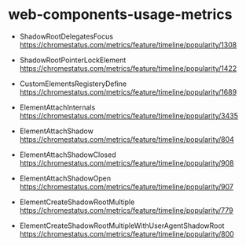 # web-components-usage-metrics

* ShadowRootDelegatesFocus
https://chromestatus.com/metrics/feature/timeline/popularity/1308

* ShadowRootPointerLockElement
https://chromestatus.com/metrics/feature/timeline/popularity/1422

* CustomElementsRegisteryDefine
https://chromestatus.com/metrics/feature/timeline/popularity/1689

* ElementAttachInternals
https://chromestatus.com/metrics/feature/timeline/popularity/3435

* ElementAttachShadow
https://chromestatus.com/metrics/feature/timeline/popularity/804

* ElementAttachShadowClosed
https://chromestatus.com/metrics/feature/timeline/popularity/908

* ElementAttachShadowOpen
https://chromestatus.com/metrics/feature/timeline/popularity/907

* ElementCreateShadowRootMultiple
https://chromestatus.com/metrics/feature/timeline/popularity/779

* ElementCreateShadowRootMultipleWithUserAgentShadowRoot
https://chromestatus.com/metrics/feature/timeline/popularity/800
